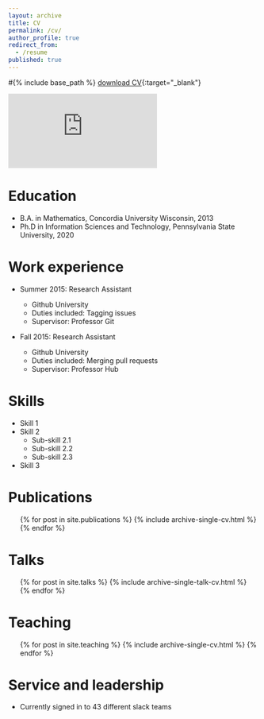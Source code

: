 ```yaml
---
layout: archive
title: CV
permalink: /cv/
author_profile: true
redirect_from:
  - /resume
published: true
---
```


#{% include base_path %}
[download CV](https://docs.google.com/document/d/14P6GVUNwKgTFzZOmEp3uqmkKVuHatIgJX6SDdfDlORI/edit?usp=sharing){:target="_blank"}

<embed src="https://github.com/ningfma/ningma/blob/gh-pages/CV.pdf" type="application/pdf"/>

Education
======
* B.A. in Mathematics, Concordia University Wisconsin, 2013
* Ph.D in Information Sciences and Technology, Pennsylvania State University, 2020

Work experience
======
* Summer 2015: Research Assistant
  * Github University
  * Duties included: Tagging issues
  * Supervisor: Professor Git

* Fall 2015: Research Assistant
  * Github University
  * Duties included: Merging pull requests
  * Supervisor: Professor Hub
  
Skills
======
* Skill 1
* Skill 2
  * Sub-skill 2.1
  * Sub-skill 2.2
  * Sub-skill 2.3
* Skill 3

Publications
======
  <ul>{% for post in site.publications %}
    {% include archive-single-cv.html %}
  {% endfor %}</ul>
  
Talks
======
  <ul>{% for post in site.talks %}
    {% include archive-single-talk-cv.html %}
  {% endfor %}</ul>
  
Teaching
======
  <ul>{% for post in site.teaching %}
    {% include archive-single-cv.html %}
  {% endfor %}</ul>
  
Service and leadership
======
* Currently signed in to 43 different slack teams
